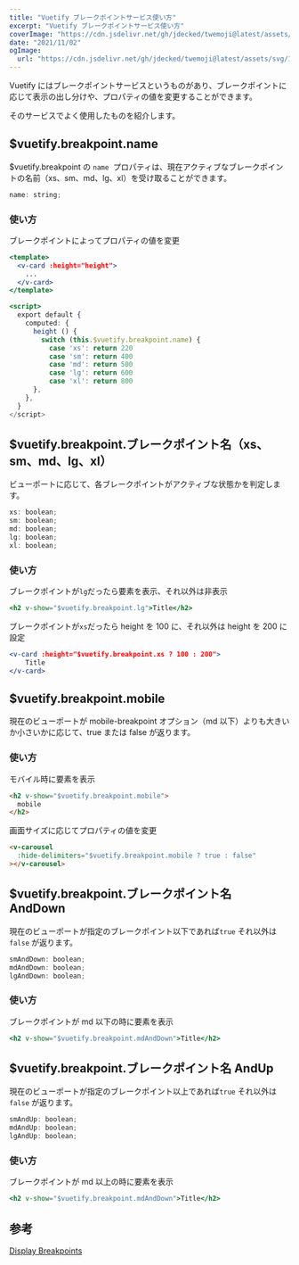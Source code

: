 ```yaml
---
title: "Vuetify ブレークポイントサービス使い方"
excerpt: "Vuetify ブレークポイントサービス使い方"
coverImage: "https://cdn.jsdelivr.net/gh/jdecked/twemoji@latest/assets/svg/1f4cf.svg"
date: "2021/11/02"
ogImage:
  url: "https://cdn.jsdelivr.net/gh/jdecked/twemoji@latest/assets/svg/1f4cf.svg"
---
```


Vuetify にはブレークポイントサービスというものがあり、ブレークポイントに応じて表示の出し分けや、プロパティの値を変更することができます。

そのサービスでよく使用したものを紹介します。

## \$vuetify.breakpoint.name

\$vuetify.breakpoint の `name`  プロパティは、現在アクティブなブレークポイントの名前（xs、sm、md、lg、xl）を受け取ることができます。

```jsx
name: string;
```

### 使い方

ブレークポイントによってプロパティの値を変更

```jsx
<template>
  <v-card :height="height">
    ...
  </v-card>
</template>

<script>
  export default {
    computed: {
      height () {
        switch (this.$vuetify.breakpoint.name) {
          case 'xs': return 220
          case 'sm': return 400
          case 'md': return 500
          case 'lg': return 600
          case 'xl': return 800
      },
    },
  }
</script>
```

## \$vuetify.breakpoint.ブレークポイント名（xs、sm、md、lg、xl）

ビューポートに応じて、各ブレークポイントがアクティブな状態かを判定します。

```jsx
xs: boolean;
sm: boolean;
md: boolean;
lg: boolean;
xl: boolean;
```

### 使い方

ブレークポイントが`lg`だったら要素を表示、それ以外は非表示

```jsx
<h2 v-show="$vuetify.breakpoint.lg">Title</h2>
```

ブレークポイントが`xs`だったら height を 100 に、それ以外は height を 200 に設定

```jsx
<v-card :height="$vuetify.breakpoint.xs ? 100 : 200">
	Title
</v-card>
```

## \$vuetify.breakpoint.mobile

現在のビューポートが mobile-breakpoint オプション（md 以下）よりも大きいか小さいかに応じて、true または false が返ります。

### 使い方

モバイル時に要素を表示

```html
<h2 v-show="$vuetify.breakpoint.mobile">
  mobile
</h2>
```

画面サイズに応じてプロパティの値を変更

```html
<v-carousel
  :hide-delimiters="$vuetify.breakpoint.mobile ? true : false"
></v-carousel>
```

## \$vuetify.breakpoint.ブレークポイント名 AndDown

現在のビューポートが指定のブレークポイント以下であれば`true` それ以外は`false` が返ります。

```jsx
smAndDown: boolean;
mdAndDown: boolean;
lgAndDown: boolean;
```

### 使い方

ブレークポイントが md 以下の時に要素を表示

```jsx
<h2 v-show="$vuetify.breakpoint.mdAndDown">Title</h2>
```

## \$vuetify.breakpoint.ブレークポイント名 AndUp

現在のビューポートが指定のブレークポイント以上であれば`true` それ以外は`false` が返ります。

```jsx
smAndUp: boolean;
mdAndUp: boolean;
lgAndUp: boolean;
```

### 使い方

ブレークポイントが md 以上の時に要素を表示

```jsx
<h2 v-show="$vuetify.breakpoint.mdAndDown">Title</h2>
```

## 参考

[Display Breakpoints](https://vuetifyjs.com/ja/features/breakpoints/#section-30d630ec30fc30af30dd30a430f330c830b530fc30d330b9)
